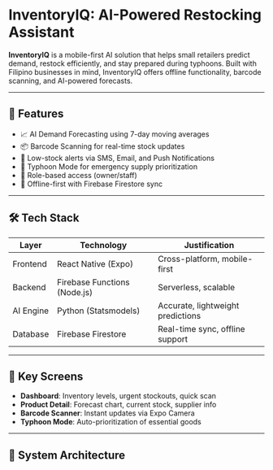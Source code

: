 # InventoryIQ: AI-Powered Restocking Assistant 

**InventoryIQ** is a mobile-first AI solution that helps small retailers predict demand, restock efficiently, and stay prepared during typhoons. Built with Filipino businesses in mind, InventoryIQ offers offline functionality, barcode scanning, and AI-powered forecasts.

---

## 🚀 Features

- 📈 AI Demand Forecasting using 7-day moving averages
- 📦 Barcode Scanning for real-time stock updates
- 🔔 Low-stock alerts via SMS, Email, and Push Notifications
- 🧠 Typhoon Mode for emergency supply prioritization
- 🔐 Role-based access (owner/staff)
- 📡 Offline-first with Firebase Firestore sync

---

## 🛠️ Tech Stack

| Layer             | Technology         | Justification                      |
|------------------|--------------------|-----------------------------------|
| Frontend         | React Native (Expo) | Cross-platform, mobile-first       |
| Backend          | Firebase Functions (Node.js) | Serverless, scalable           |
| AI Engine        | Python (Statsmodels) | Accurate, lightweight predictions |
| Database         | Firebase Firestore | Real-time sync, offline support    |

---

## 📲 Key Screens

- **Dashboard**: Inventory levels, urgent stockouts, quick scan
- **Product Detail**: Forecast chart, current stock, supplier info
- **Barcode Scanner**: Instant updates via Expo Camera
- **Typhoon Mode**: Auto-prioritization of essential goods

---

## 📡 System Architecture

